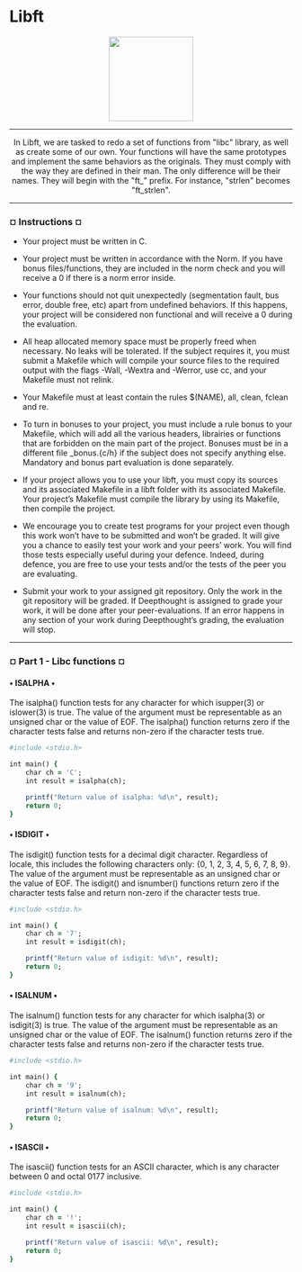 # Libft
<p align="center"><img src="https://42wolfsburg.de/wp-content/uploads/2021/08/42wolfsburg_instagram_logo.jpeg" width="150" height="150" />

---
<p align="center">In Libft, we are tasked to redo a set of functions from "libc" library, as well as create some of our own.
Your functions will have the same prototypes and implement the same behaviors as the originals. They must comply
with the way they are defined in their man. The only difference will be their names. They
will begin with the "ft_" prefix. For instance, "strlen" becomes "ft_strlen".</p>

---
<h3><b>¤ Instructions ¤</b></h3>

* Your project must be written in C.

*  Your project must be written in accordance with the Norm. If you have bonus files/functions, they are included in the norm check and you will receive a 0 if there is a norm error inside.

* Your functions should not quit unexpectedly (segmentation fault, bus error, double free, etc) apart from undefined behaviors. If this happens, your project will be considered non functional and will receive a 0 during the evaluation.
 
* All heap allocated memory space must be properly freed when necessary. No leaks will be tolerated.
If the subject requires it, you must submit a Makefile which will compile your source files to the required output with the flags -Wall, -Wextra and -Werror, use cc, and your Makefile must not relink.

* Your Makefile must at least contain the rules $(NAME), all, clean, fclean and re.

* To turn in bonuses to your project, you must include a rule bonus to your Makefile, which will add all the various headers, librairies or functions that are forbidden on the main part of the project. Bonuses must be in a different file _bonus.{c/h} if the subject does not specify anything else. Mandatory and bonus part evaluation is done separately.

* If your project allows you to use your libft, you must copy its sources and its associated Makefile in a libft folder with its associated Makefile. Your project’s Makefile must compile the library by using its Makefile, then compile the project.
   
* We encourage you to create test programs for your project even though this work won’t have to be submitted and won’t be graded. It will give you a chance to easily test your work and your peers’ work. You will find those tests especially useful during your defence. Indeed, during defence, you are free to use your tests and/or the tests of the peer you are evaluating.
   
* Submit your work to your assigned git repository. Only the work in the git repository will be graded. If Deepthought is assigned to grade your work, it will be done after your peer-evaluations. If an error happens in any section of your work during Deepthought’s grading, the evaluation will stop.



---

<h3><b>¤ Part 1 - Libc functions ¤</b></h3>


<p align="left̨">
  <h4><b>• ISALPHA •</b></h4></p>

The isalpha() function tests for any character for which isupper(3) or islower(3) is true. The value of the argument must be representable as an unsigned char or the value of EOF. The isalpha() function returns zero if the character tests false and returns non-zero if the character tests true.

```ruby
#include <stdio.h>

int main() {
    char ch = 'C';
    int result = isalpha(ch);

    printf("Return value of isalpha: %d\n", result);
    return 0;
}
```

<h4><b>• ISDIGIT •</b></h4></p>

The isdigit() function tests for a decimal digit character.  Regardless of locale, this includes the following characters only: {0, 1, 2, 3, 4, 5, 6, 7, 8, 9}. The value of the argument must be representable as an unsigned char or the value of EOF. The isdigit() and isnumber() functions return zero if the character tests false and return non-zero if the character tests true.

```ruby
#include <stdio.h>

int main() {
    char ch = '7';
    int result = isdigit(ch);

    printf("Return value of isdigit: %d\n", result);
    return 0;
}
```

<h4><b>• ISALNUM •</b></h4></p>

The isalnum() function tests for any character for which isalpha(3) or isdigit(3) is true. The value of the argument must be representable as an unsigned char or the value of EOF. The isalnum() function returns zero if the character tests false and returns non-zero if the character tests true.

```ruby
#include <stdio.h>

int main() {
    char ch = '9';
    int result = isalnum(ch);

    printf("Return value of isalnum: %d\n", result);
    return 0;
}
```

<h4><b>• ISASCII •</b></h4></p>
The isascii() function tests for an ASCII character, which is any character between 0 and octal 0177 inclusive.

```ruby
#include <stdio.h>

int main() {
    char ch = '!';
    int result = isascii(ch);

    printf("Return value of isascii: %d\n", result);
    return 0;
}
```
